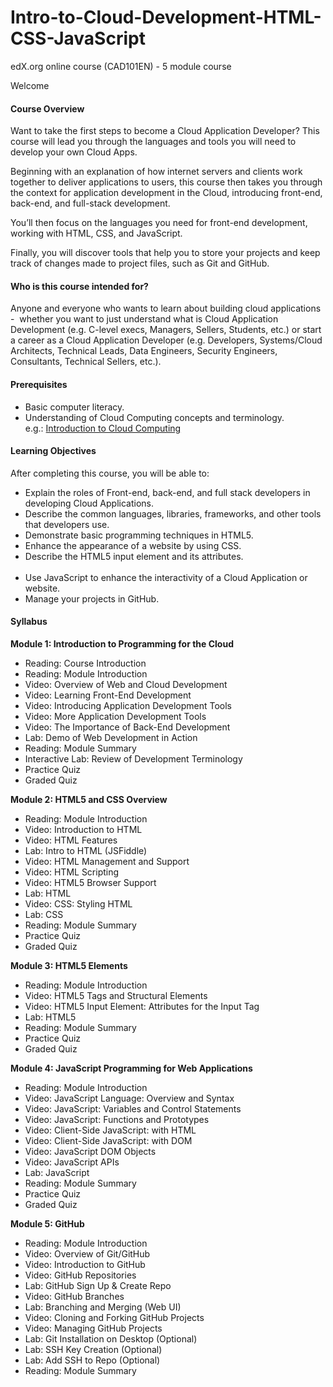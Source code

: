 # Intro-to-Cloud-Development-HTML-CSS-JavaScript

edX.org online course (CAD101EN) - 5 module course

Welcome

#### Course Overview

Want to take the first steps to become a Cloud Application Developer? This course will lead you through the languages and tools you will need to develop your own Cloud Apps.

Beginning with an explanation of how internet servers and clients work together to deliver applications to users, this course then takes you through the context for application development in the Cloud, introducing front-end, back-end, and full-stack development.

You’ll then focus on the languages you need for front-end development, working with HTML, CSS, and JavaScript.

Finally, you will discover tools that help you to store your projects and keep track of changes made to project files, such as Git and GitHub.

#### **Who is this course intended for?**

Anyone and everyone who wants to learn about building cloud applications -  whether you want to just understand what is Cloud Application Development (e.g. C-level execs, Managers, Sellers, Students, etc.) or start a career as a Cloud Application Developer (e.g. Developers, Systems/Cloud Architects, Technical Leads, Data Engineers, Security Engineers, Consultants, Technical Sellers, etc.).

#### Prerequisites

*   Basic computer literacy.
*   Understanding of Cloud Computing concepts and terminology.  
    e.g.: [Introduction to Cloud Computing](https://www.edx.org/course/introduction-to-cloud-computing-6)

#### **Learning Objectives**

After completing this course, you will be able to:

*   Explain the roles of Front-end, back-end, and full stack developers in developing Cloud Applications.
*   Describe the common languages, libraries, frameworks, and other tools that developers use.
*   Demonstrate basic programming techniques in HTML5.
*   Enhance the appearance of a website by using CSS.
*   Describe the HTML5 input element and its attributes.  
     
*   Use JavaScript to enhance the interactivity of a Cloud Application or website.
*   Manage your projects in GitHub.

#### Syllabus

**Module 1: Introduction to Programming for the Cloud**

*   Reading: Course Introduction
*   Reading: Module Introduction
*   Video: Overview of Web and Cloud Development
*   Video: Learning Front-End Development
*   Video: Introducing Application Development Tools
*   Video: More Application Development Tools
*   Video: The Importance of Back-End Development
*   Lab: Demo of Web Development in Action
*   Reading: Module Summary
*   Interactive Lab: Review of Development Terminology
*   Practice Quiz
*   Graded Quiz

**Module 2: HTML5 and CSS Overview**

*   Reading: Module Introduction
*   Video: Introduction to HTML
*   Video: HTML Features
*   Lab: Intro to HTML (JSFiddle)
*   Video: HTML Management and Support
*   Video: HTML Scripting
*   Video: HTML5 Browser Support
*   Lab: HTML
*   Video: CSS: Styling HTML
*   Lab: CSS
*   Reading: Module Summary
*   Practice Quiz
*   Graded Quiz

**Module 3: HTML5 Elements**

*   Reading: Module Introduction
*   Video: HTML5 Tags and Structural Elements
*   Video: HTML5 Input Element: Attributes for the Input Tag
*   Lab: HTML5
*   Reading: Module Summary
*   Practice Quiz
*   Graded Quiz

**Module 4: JavaScript Programming for Web Applications**

*   Reading: Module Introduction
*   Video: JavaScript Language: Overview and Syntax
*   Video: JavaScript: Variables and Control Statements
*   Video: JavaScript: Functions and Prototypes
*   Video: Client-Side JavaScript: with HTML
*   Video: Client-Side JavaScript: with DOM
*   Video: JavaScript DOM Objects
*   Video: JavaScript APIs
*   Lab: JavaScript
*   Reading: Module Summary
*   Practice Quiz
*   Graded Quiz

**Module 5: GitHub**

*   Reading: Module Introduction
*   Video: Overview of Git/GitHub
*   Video: Introduction to GitHub
*   Video: GitHub Repositories
*   Lab: GitHub Sign Up & Create Repo
*   Video: GitHub Branches
*   Lab: Branching and Merging (Web UI)
*   Video: Cloning and Forking GitHub Projects
*   Video: Managing GitHub Projects
*   Lab: Git Installation on Desktop (Optional)
*   Lab: SSH Key Creation (Optional)
*   Lab: Add SSH to Repo (Optional)
*   Reading: Module Summary
